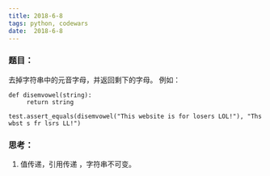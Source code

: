 ```yaml
---
title: 2018-6-8
tags: python, codewars
date:  2018-6-8
---
```



### 题目：
去掉字符串中的元音字母，并返回剩下的字母。
例如：

``` python?linenums
def disemvowel(string):
 	 return string

test.assert_equals(disemvowel("This website is for losers LOL!"), "Ths wbst s fr lsrs LL!")
```

### 思考：

1. 值传递，引用传递 ，字符串不可变。
	

